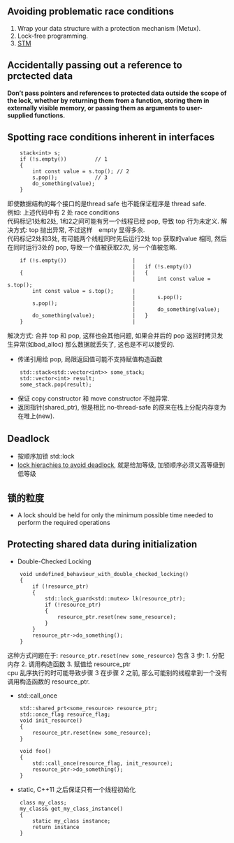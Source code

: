 ## Avoiding problematic race conditions
1. Wrap your data structure with a protection mechanism (Metux).
2. Lock-free programming.
3. [STM](https://zh.wikipedia.org/wiki/%E8%BD%AF%E4%BB%B6%E4%BA%8B%E5%8A%A1%E5%86%85%E5%AD%98)

##  Accidentally passing out a reference to prctected data

__Don’t pass pointers and references to protected data outside the scope of the lock, whether by
returning them from a function, storing them in externally visible memory, or passing them as
arguments to user-supplied functions.__

## Spotting race conditions inherent in interfaces

```
    stack<int> s;
    if (!s.empty())         // 1
    {
        int const value = s.top(); // 2
        s.pop();            // 3
        do_something(value);
    }
```

即使数据结构的每个接口的是thread safe 也不能保证程序是 thread safe.  
例如: 上述代码中有 2 处 race conditions  
代码标记1处和2处, 1和2之间可能有另一个线程已经 pop, 导致 top 行为未定义. 解决方式: top 抛出异常, 不过这样　empty 显得多余.  
代码标记2处和3处, 有可能两个线程同时先后运行2处 top 获取的value 相同, 然后在同时运行3处的 pop, 导致一个值被获取2次, 另一个值被忽略.  

```
    if (!s.empty())                     |       
                                        |   if (!s.empty())
    {                                   |   {
                                        |       int const value = s.top();
        int const value = s.top();      |
                                        |       s.pop();
        s.pop();                        |       
                                        |       do_something(value);
        do_something(value);            |   }
    }                                   |

```
解决方式: 合并 top 和 pop, 这样也会其他问题, 如果合并后的 pop 返回时拷贝发生异常(如bad_alloc) 那么数据就丢失了, 这也是不可以接受的.  

+ 传递引用给 pop, 局限返回值可能不支持赋值构造函数
```
    std::stack<std::vector<int>> some_stack;
    std::vector<int> result;
    some_stack.pop(result);
```
+ 保证 copy constructor 和 move constructor 不抛异常.
+ 返回指针(shared_ptr), 但是相比 no-thread-safe 的原来在栈上分配内存变为在堆上(new).

## Deadlock

+ 按顺序加锁 std::lock
+ [lock hierachies to avoid deadlock](http://www.drdobbs.com/parallel/use-lock-hierarchies-to-avoid-deadlock/204801163), 就是给加等级, 加锁顺序必须又高等级到低等级

## 锁的粒度

+ A lock should be held for only the minimum possible time needed to perform the required operations

## Protecting shared data during initialization

+ Double-Checked Locking
```
    void undefined_behaviour_with_double_checked_locking()
    {
        if (!resource_ptr)
        {
            std::lock_guard<std::mutex> lk(resource_ptr);
            if (!resource_ptr)
            {
                resource_ptr.reset(new some_resource);
            }
        }
        resource_ptr->do_something();
    }
```
这种方式问题在于: `resource_ptr.reset(new some_resource)`  包含 3 步: 1. 分配内存 2. 调用构造函数 3. 赋值给 resource_ptr  
  cpu 乱序执行的时可能导致步骤 3 在步骤 2 之前, 那么可能别的线程拿到一个没有调用构造函数的 resource_ptr.  

+ std::call_once
```
    std::shared_prt<some_resource> resource_ptr;
    std::once_flag resource_flag;
    void init_resource()
    {
        resource_ptr.reset(new some_resource);
    }

    void foo()
    {
        std::call_once(resource_flag, init_resource);
        resource_ptr->do_something();
    }
```
+ static, C++11 之后保证只有一个线程初始化
```
    class my_class;
    my_class& get_my_class_instance()
    {
        static my_class instance;
        return instance
    }
```

